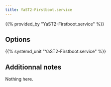 ```yaml
---
title: YaST2-Firstboot.service
---
```


{{% provided_by "YaST2-Firstboot.service" %}}

## Options

{{% systemd_unit "YaST2-Firstboot.service" %}}

## Additionnal notes

Nothing here.